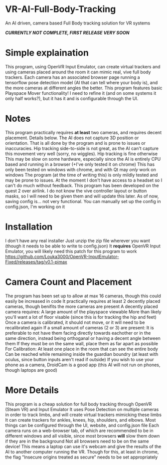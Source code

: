 # VR-AI-Full-Body-Tracking
An AI driven, camera based Full Body tracking solution for VR systems

_**CURRENTLY NOT COMPLETE, FIRST RELEASE VERY SOON**_

# Simple explaination
This program, using OpenVR Input Emulator, can create virtual trackers and using cameras placed around the room it can mimic real, vive full body trackers.
Each camera has an associated browser page running a tensorflow pose detection model (AI that can tell where your body is), and the more cameras at different angles the better.
This program features basic Playspace Mover functionality! I need to refine it (and on some systems it only half works?), but it has it and is configurable through the UI. 

# Notes
This program practically requires **at least** two cameras, and requires decent placement. Details below.
The AI does not capture 3D position or orientation. That is all done by the program and is prone to issues or inaccuracies. 
  Hip tracking side-to-side is not great, as the AI can't capture this movement very well (sorry, no wiggles). Hip tracking is fine otherwise
This may be slow on some hardware, especially since the AI is entirely CPU based and running in a browser (+I've only tested it on chrome)
This has only been tested on windows with chrome, and with Qt may _only_ work on windows
The program (at the time of writing this) is only mildly tested and may be prone to issues. At the moment I don't have access to a headset so I can't do much without feedback.
This program has been developed on the quest 2 over airlink. I do not know the vive controller layout or button masks, so I will need to be given them and will update this later.
As of now, saving config is... not very functional. You can manually set up the config in config.json, I'm working on it

# Installation
I don't have any real installer
Just unzip the zip file wherever you want (though it needs to be able to write to config.json)
It **requires** OpenVR Input Emulator, you will likely need this patch for this program to work <br>
https://github.com/Louka3000/OpenVR-InputEmulator-Fixed/releases/tag/v0.1-pimax

# Camera Count and Placement
The program has been set up to allow at max 16 cameras, though this could easily be increased in code
It practically requires at least 2 decently placed cameras, though benifits the more cameras are present
A decently placed camera requires:
  A large amount of the playspace viewable
  More than likely you'll want a lot of floor visable (since this is for tracking the hip and feet)
  Once a camera is calibrated, it should not move, or it will need to be recalibrated again
  If a small amount of cameras (2 or 3) are present:
    It is preferable to not have them facing directly towards eachother or in the same direction, instead being orthoganal or having a decent angle between them
    If they must be on the same wall, place them as far apart as possible
  For Calibration:
    At least one place in the room that can see the entire body
    Can be reached while remaining inside the guardian boundry (at least with oculus, since button inputs aren't read if outside)
If you wish to use your phone as a camera, DroidCam is a good app (this AI will not run on phones, though laptops are good)

# More Details
This program is a cheap solution for full body tracking through OpenVR (Steam VR) and Input Emulator
It uses Pose Detection on multiple cameras in order to track limbs, and will create virtual trackers mimicking these limbs
It can create trackers for ankles, knees, hip, shoulders, and elbows.
Most things can be configured through the UI, website, and config.json file
Each camera runs on a web-browser tab, of which are recommended to be in different windows and all visible, since most browsers **will** slow them down if they are in the background
Not all browsers need to be on the same device! This means a laptop can use it's webcam and give the results of the AI to another computer running the VR. Though for this, at least in chrome, the flag "Insecure origins treated as secure" needs to be set appropriately

